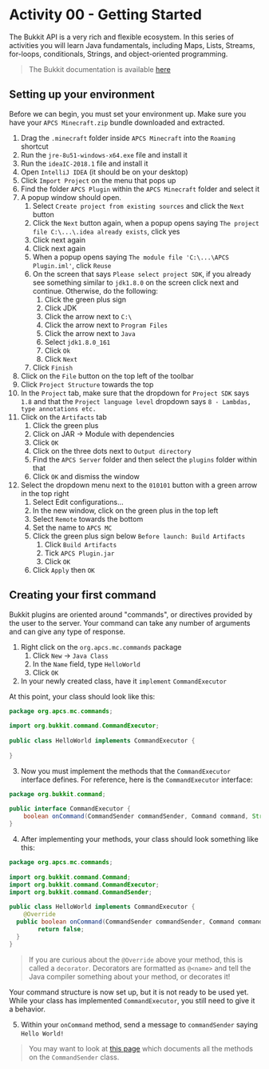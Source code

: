 
# Activity 00 - Getting Started
The Bukkit API is a very rich and flexible ecosystem. In this series of activities you will learn Java fundamentals, including Maps, Lists, Streams, for-loops, conditionals, Strings, and object-oriented programming.

> The Bukkit documentation is available [here](https://hub.spigotmc.org/javadocs/spigot/overview-summary.html)

## Setting up your environment
Before we can begin, you must set your environment up. Make sure you have your `APCS Minecraft.zip` bundle downloaded and extracted.

1. Drag the `.minecraft` folder inside `APCS Minecraft` into the `Roaming` shortcut
2. Run the `jre-8u51-windows-x64.exe` file and install it
3. Run the `ideaIC-2018.1` file and install it
4. Open `IntelliJ IDEA` (it should be on your desktop)
5. Click `Import Project` on the menu that pops up
6. Find the folder `APCS Plugin` within the `APCS Minecraft` folder and select it
7. A popup window should open.
	1. Select `Create project from existing sources` and click the `Next` button
	2. Click the `Next` button again, when a popup opens saying `The project file C:\...\.idea already exists`, click yes
	3. Click next again
	4. Click next again
	5. When a popup opens saying `The module file 'C:\...\APCS Plugin.iml'`, click `Reuse`
	6. On the screen that says `Please select project SDK`, if you already see something similar to `jdk1.8.0` on the screen click next and continue. Otherwise, do the following:
		1. Click the green plus sign
		2. Click JDK
		3. Click the arrow next to `C:\`
		4. Click the arrow next to `Program Files`
		5. Click the arrow next to `Java`
		6. Select `jdk1.8.0_161`
		7. Click `Ok`
		8. Click `Next`
	7. Click `Finish`
8. Click on the `File` button on the top left of the toolbar
9. Click `Project Structure` towards the top
10. In the `Project` tab, make sure that the dropdown for `Project SDK` says `1.8` and that the `Project language level` dropdown says `8 - Lambdas, type annotations etc.`
11. Click on the `Artifacts` tab
	1. Click the green plus
	2. Click on JAR -> Module with dependencies
	3. Click `OK`
	4. Click on the three dots next to `Output directory`
	5. Find the `APCS Server` folder and then select the `plugins` folder within that
	6. Click `OK` and dismiss the window
12. Select the dropdown menu next to the `010101` button with a green arrow in the top right
	1. Select Edit configurations...
	2. In the new window, click on the green plus in the top left
	3. Select `Remote` towards the bottom
	4. Set the name to `APCS MC`
	5. Click the green plus sign below `Before launch: Build Artifacts`
		1. Click `Build Artifacts`
		2. Tick `APCS Plugin.jar`
		3. Click `OK`
	6. Click `Apply` then `OK`

## Creating your first command
Bukkit plugins are oriented around "commands", or directives provided by the user to the server. Your command can take any number of arguments and can give any type of response.

1. Right click on the `org.apcs.mc.commands` package
	1. Click `New` -> `Java Class`
	2. In the `Name` field, type `HelloWorld`
	3. Click `OK`
2. In your newly created class, have it `implement` `CommandExecutor`

At this point, your class should look like this:

```java
package org.apcs.mc.commands;  
  
import org.bukkit.command.CommandExecutor;  
  
public class HelloWorld implements CommandExecutor {
  
}
```

3. Now you must implement the methods that the `CommandExecutor` interface defines. For reference, here is the `CommandExecutor` interface:

```java
package org.bukkit.command;  
  
public interface CommandExecutor {  
    boolean onCommand(CommandSender commandSender, Command command, String label, String[] args);  
}
```

4. After implementing your methods, your class should look something like this:

```java
package org.apcs.mc.commands;  
  
import org.bukkit.command.Command;  
import org.bukkit.command.CommandExecutor;  
import org.bukkit.command.CommandSender;  
  
public class HelloWorld implements CommandExecutor {  
    @Override  
  public boolean onCommand(CommandSender commandSender, Command command, String label, String[] strings) {  
        return false;  
  }  
}
```

> If you are curious about the `@Override` above your method, this is called a `decorator`. Decorators are formatted as `@<name>` and tell the Java compiler something about your method, or decorates it!

Your command structure is now set up, but it is not ready to be used yet. While your class has implemented `CommandExecutor`, you still need to give it a behavior.

5. Within your `onCommand` method, send a message to `commandSender` saying `Hello World!`

> You may want to look at [this page](https://hub.spigotmc.org/javadocs/spigot/org/bukkit/command/CommandSender.html) which documents all the methods on the `CommandSender` class.

